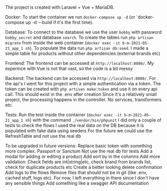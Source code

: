 The project is created with Laravel + Vue + MariaDB.


Docker:
To start the container we run `docker-compose up -d` (or `docker-compose up -d --build if it's the first time).


Database:
To connect to the database we use the user `bobby` with password `bobby_secret` and database `search`.
To create the tables run `php artisan migrate` from inside the web container (`docker exec -it b-m-2021-05-21_app_1 sh`).
To populate the data run `php artisan db:seed`.
I made a simple table for products without other dependencies (external brands etc)


Frontend:
The frontend can be accessed at `http://localhost:8080/`.
My experince with Vue is not that vast, so the code is a bit messy


Backend:
The backend can be accessed via `http://localhost:8000/`.
For the api's I went for this project with a simple authentication via a token.
The token can be created with `php artisan make:token` and use it on every api call. This should exist in the .env after creation
Since it's a relatively small project, the processing happens in the controller. No services, transformers etc. 



Tests:
Run the test inside the container (`docker exec -it b-m-2021-05-21_app_1 sh`) with the command `./vendor/bin/phpunit` 
I did only a couple of tests to check the flows
I used the real data on the DB because it is populated with fake data using seeders
For the future we could use the RefreshTable and not use the real db

To be upgraded in future versions:
Replace basic token with something more complex. Passport or Sanctum
Not use the real db for tests
Add a modal for adding or editing a product
Add sort by in the columns
Add more validation: Check fields are int|string|etc, check brand from brands list, check for duplicate products etc
Create a better looking delete confirmation
Add logs to the flows
Remove files that should not be in git (like .env, cached stuff, logs etc). For now, I left everything in there since I don't have any sensible things
Add something like a swagger API documentation




